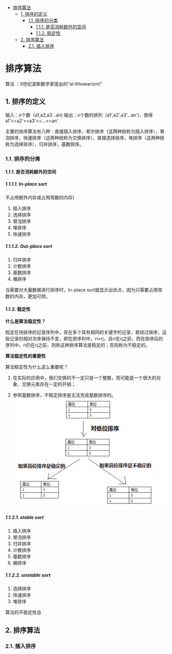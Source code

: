 [TOC level=1-4]: # " "

- [排序算法](#排序算法)
    - [1. 排序的定义](#1-排序的定义)
        - [1.1. 排序的分类](#11-排序的分类)
            - [1.1.1. 是否消耗额外的空间](#111-是否消耗额外的空间)
            - [1.1.2. 稳定性](#112-稳定性)
    - [2. 排序算法](#2-排序算法)
        - [2.1. 插入排序](#21-插入排序)



# 排序算法

算法 ：9世纪波斯数学家提出的“al-Khowarizmi”

## 1. 排序的定义

输入：n个数（a1,a2,a3...an)
输出：n个数的排列（a1',a2',a3'...an')，使得a1'<=a2'<=a3'<=...<=an'

主要的排序算法有八种：直接插入排序，希尔排序（这两种统称为插入排序），冒泡排序，快速排序（这两种统称为交换排序），直接选择排序，堆排序（这两种统称为选择排序），归并排序，基数排序。

### 1.1. 排序的分类

#### 1.1.1. 是否消耗额外的空间

##### 1.1.1.1.  In-place sort
不占用额外内存或占用常数的内存)

1. 插入排序
2. 选择排序
3. 冒泡排序
4. 堆排序
5. 快速排序

##### 1.1.1.2. Out-place sort

1. 归并排序
2. 计数排序
3. 基数排序
4. 桶排序

当需要对大量数据进行排序时，In-place sort就显示出优点，因为只需要占用常数的内存，更加可控。
#### 1.1.2. 稳定性

**什么是算法稳定性？**

假定在待排序的记录序列中，存在多个具有相同的关键字的记录，若经过排序，这些记录的相对次序保持不变，即在原序列中，ri=rj，且ri在rj之前，而在排序后的序列中，ri仍在rj之前，则称这种排序算法是稳定的；否则称为不稳定的。

**算法稳定性的重要性**

算法稳定性为什么这么重要呢？

1. 在实际的应用中，我们交换的不一定只是一个整数，而可能是一个很大的对象，交换元素存在一定的开销；

2. 参照基数排序，不稳定排序是无法完成基数排序的。
   ![排序算法不稳定性](image/1357739159_8849.GIF)

##### 1.1.2.1. stable sort

1. 插入排序
2. 冒泡排序
3. 归并排序
4. 计数排序
5. 基数排序
6. 桶排序

##### 1.1.2.2. unstable sort

1. 选择排序
2. 快速排序
3. 堆排序

算法的不稳定性会

## 2. 排序算法

### 2.1. 插入排序



[^参考1:]: http://blog.csdn.net/xiazdong/article/details/8462393
[^参考2:]: http://www.cnblogs.com/lqminn/p/3642027.html

